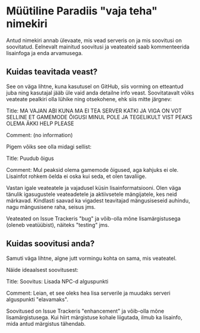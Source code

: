 # Müütiline Paradiis "vaja teha" nimekiri
Antud nimekiri annab ülevaate, mis vead serveris on ja mis soovitusi on soovitatud. Eelnevalt mainitud soovitusi ja veateateid saab kommenteerida lisainfoga ja enda arvamusega.

## Kuidas teavitada veast?
See on väga lihtne, kuna kasutusel on GitHub, siis vorming on etteantud juba ning kasutajal jääb üle vaid anda detailne info veast.
Soovitatavalt võiks veateate pealkiri olla lühike ning otsekohene, ehk siis mitte järgnev:

Title: MA VAJAN ABI KUNA MA EI TEA SERVER KATKI JA VIGA ON VOT SELLINE ET GAMEMODE ÕIGUSI MINUL POLE JA TEGELIKULT VIST PEAKS OLEMA ÄKKI HELP PLEASE

Comment: (no information)

Pigem võiks see olla midagi sellist:

Title: Puudub õigus

Comment: Mul peaksid olema gamemode õigused, aga kahjuks ei ole. Lisainfot rohkem öelda ei oska kui seda, et olen tavaliige.

Vastan igale veateatele ja vajadusel küsin lisainformatsiooni. Olen väga tänulik igasugustele veateadetele ja aktiivsetele mängijatele, kes neid märkavad. Kindlasti saavad ka vigadest teavitajad mängusiseseid auhindu, nagu mängusisene raha, seisus jms.

Veateated on Issue Trackeris "bug" ja võib-olla mõne lisamärgistusega (oleneb veatüübist), näiteks "testing" jms.

## Kuidas soovitusi anda?
Samuti väga lihtne, algne jutt vormingu kohta on sama, mis veateatel.

Näide ideaalsest soovitusest:

Title: Soovitus: Lisada NPC-d alguspunkti

Comment: Leian, et see oleks hea lisa serverile ja muudaks serveri alguspunkti "elavamaks".

Soovitused on Issue Trackeris "enhancement" ja võib-olla mõne lisamärgistusega. Kui hiirt märgistuse kohale liigutada, ilmub ka lisainfo, mida antud märgistus tähendab.


